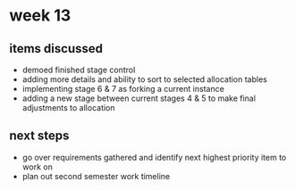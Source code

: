 # week 13

## items discussed

- demoed finished stage control
- adding more details and ability to sort to selected allocation tables
- implementing stage 6 & 7 as forking a current instance
- adding a new stage between current stages 4 & 5 to make final adjustments to allocation

## next steps

- go over requirements gathered and identify next highest priority item to work on
- plan out second semester work timeline
